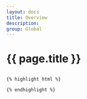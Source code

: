 ```yaml
---
layout: docs
title: Overview
description: 
group: Global
---
```


# {{ page.title }}

<section id="headings clearfix">
	<h2 class="section__title"></h2>


	
	{% highlight html %}

	{% endhighlight %}

</section>